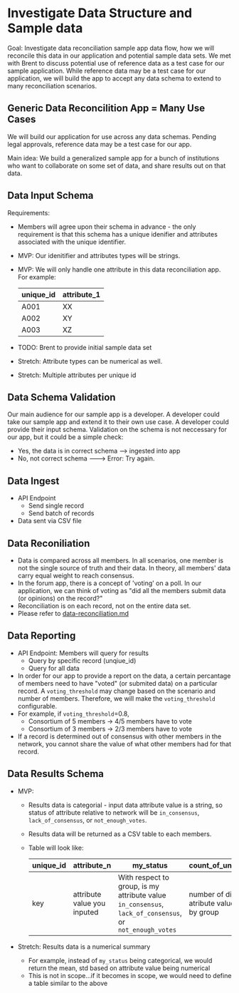 # Investigate Data Structure and Sample data

Goal: Investigate data reconciliation sample app data flow, how we will reconcile this data in our application and potential sample data sets. We met with Brent to discuss potential use of reference data as a test case for our sample application. While reference data may be a test case for our application, we will build the app to accept any data schema to extend to many reconciliation scenarios.

## Generic Data Reconcilition App = Many Use Cases

We will build our application for use across any data schemas. Pending legal approvals, reference data may be a test case for our app.

Main idea: We build a generalized sample app for a bunch of institutions who want to collaborate on some set of data, and share results out on that data.

## Data Input Schema

Requirements:

- Members will agree upon their schema in advance - the only requirement is that this schema has a unique idenifier and attributes associated with the unique identifier.
- MVP: Our idenitifier and attributes types will be strings.
- MVP: We will only handle one attribute in this data reconciliation app. For example:

  | unique_id | attribute_1 |
  | --------- | ----------- |
  | A001      | XX          |
  | A002      | XY          |
  | A003      | XZ          |

- TODO: Brent to provide initial sample data set
- Stretch: Attribute types can be numerical as well.
- Stretch: Multiple attributes per unique id

## Data Schema Validation

Our main audience for our sample app is a developer. A developer could take our sample app and extend it to their own use case. A developer could provide their input schema. Validation on the schema is not neccessary for our app, but it could be a simple check:

- Yes, the data is in correct schema --> ingested into app
- No, not correct schema ---> Error: Try again.

## Data Ingest

- API Endpoint
  - Send single record
  - Send batch of records
- Data sent via CSV file

## Data Reconiliation

- Data is compared across all members. In all scenarios, one member is not the single source of truth and their data. In theory, all members' data carry equal weight to reach consensus.
- In the forum app, there is a concept of 'voting' on a poll. In our application, we can think of voting as "did all the members submit data (or opinions) on the record?"
- Reconciliation is on each record, not on the entire data set.
- Please refer to [data-reconciliation.md](./data-reconciliation.md)

## Data Reporting

- API Endpoint: Members will query for results
  - Query by specific record (unqiue_id)
  - Query for all data
- In order for our app to provide a report on the data, a certain percantage of members need to have "voted" (or submited data) on a particular record. A `voting_threshold` may change based on the scenario and number of members. Therefore, we will make the `voting_threshold` configurable.
- For example, if `voting_threshold`=0.8,
  - Consortium of 5 members -> 4/5 members have to vote
  - Consortium of 3 members -> 2/3 members have to vote
- If a record is determined out of consensus with other members in the network, you cannot share the value of what other members had for that record.

## Data Results Schema
- MVP:
  - Results data is categorial - input data attribute value is a string, so status of attribute relative to network will be `in_consensus`, `lack_of_consensus`, or `not_enough_votes`.
  - Results data will be returned as a CSV table to each members. 
  - Table will look like:

    | unique_id | attribute_n                 | my_status                                                                                               | count_of_unique_values                               | members_in_agreement                                              | majority_minority                                                                     |
    | --------- | --------------------------- | ------------------------------------------------------------------------------------------------------- | ---------------------------------------------------- | ----------------------------------------------------------------- | ------------------------------------------------------------------------------------- |
    | key       | attribute value you inputed | With respect to group, is my attribute value `in_consensus`, `lack_of_consensus`, or `not_enough_votes` | number of different atribute values inputed by group | number of members who agree with the attribute value you provided | are you in the majority or minority with the value provided? (`majority`, `minority`) |

- Stretch: Results data is a numerical summary
   - For example, instead of `my_status` being categorical, we would return the mean, std based on attribute value being numerical
   - This is not in scope...if it becomes in scope, we would need to define a table similar to the above